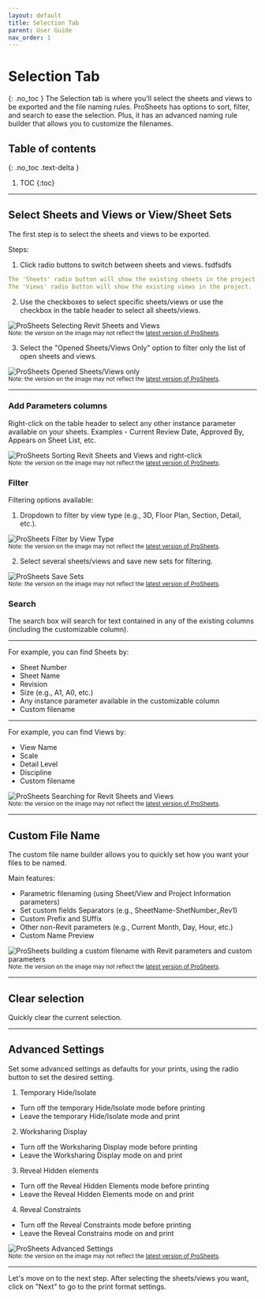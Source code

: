 ```yaml
---
layout: default
title: Selection Tab
parent: User Guide
nav_order: 1
---
```


# Selection Tab
{: .no_toc }
The Selection tab is where you'll select the sheets and views to be exported and the file naming rules. ProSheets has options to sort, filter, and search to ease the selection. Plus, it has an advanced naming rule builder that allows you to customize the filenames.
## Table of contents
{: .no_toc .text-delta }

1. TOC
{:toc}

---

## Select Sheets and Views or View/Sheet Sets

The first step is to select the sheets and views to be exported.  

Steps:

1. Click radio buttons to switch between sheets and views. fsdfsdfs

```yaml
The 'Sheets' radio button will show the existing sheets in the project.  
The 'Views' radio button will show the existing views in the project.  
```

2. Use the checkboxes to select specific sheets/views or use the checkbox in the table header to select all sheets/views.

![ProSheets Selecting Revit Sheets and Views](../../assets\images\GIFs\Selection\PS-RadioButton.gif)  
<sub>Note: the version on the image may not reflect the [latest version of ProSheets](https://diroots.com/revit-plugins/revit-to-pdf-dwg-dgn-dwf-nwc-ifc-and-images-with-prosheets/).</sub>

3. Select the "Opened Sheets/Views Only" option to filter only the list of open sheets and views.

![ProSheets Opened Sheets/Views only](../../assets\images\GIFs\Selection\PS-OpenedSheets.gif)  
<sub>Note: the version on the image may not reflect the [latest version of ProSheets](https://diroots.com/revit-plugins/revit-to-pdf-dwg-dgn-dwf-nwc-ifc-and-images-with-prosheets/).</sub>

---

### Add Parameters columns

Right-click on the table header to select any other instance parameter available on your sheets. Examples - Current Review Date, Approved By, Appears on Sheet List, etc. 

![ProSheets Sorting Revit Sheets and Views and right-click](../../assets\images\GIFs\Selection\PS-RightClick.gif)  
<sub>Note: the version on the image may not reflect the [latest version of ProSheets](https://diroots.com/revit-plugins/revit-to-pdf-dwg-dgn-dwf-nwc-ifc-and-images-with-prosheets/).</sub>


### Filter

Filtering options available:

1. Dropdown to filter by view type (e.g., 3D, Floor Plan, Section, Detail, etc.).

![ProSheets Filter by View Type](../../assets\images\GIFs\Selection\PS-FilterViewTypes.gif)  
<sub>Note: the version on the image may not reflect the [latest version of ProSheets](https://diroots.com/revit-plugins/revit-to-pdf-dwg-dgn-dwf-nwc-ifc-and-images-with-prosheets/).</sub>

2.  Select several sheets/views and save new sets for filtering.

![ProSheets Save Sets](../../assets\images\GIFs\Selection\PS-Sets.gif)  
<sub>Note: the version on the image may not reflect the [latest version of ProSheets](https://diroots.com/revit-plugins/revit-to-pdf-dwg-dgn-dwf-nwc-ifc-and-images-with-prosheets/).</sub>

### Search

The search box will search for text contained in any of the existing columns (including the customizable column).  
  
---

For example, you can find Sheets by:
- Sheet Number
- Sheet Name
- Revision
- Size (e.g., A1, A0, etc.)
- Any instance parameter available in the customizable column
- Custom filename

---

For example, you can find Views by:
- View Name
- Scale
- Detail Level
- Discipline
- Custom filename

![ProSheets Searching for Revit Sheets and Views](../../assets\images\GIFs\Selection\PS-Search.gif)  
<sub>Note: the version on the image may not reflect the [latest version of ProSheets](https://diroots.com/revit-plugins/revit-to-pdf-dwg-dgn-dwf-nwc-ifc-and-images-with-prosheets/).</sub>

---

## Custom File Name

The custom file name builder allows you to quickly set how you want your files to be named.

Main features:
- Parametric filenaming (using Sheet/View and Project Information parameters)
- Set custom fields Separators (e.g., SheetName-ShetNumber_Rev1)
- Custom Prefix and SUffix
- Other non-Revit parameters (e.g., Current Month, Day, Hour, etc.)
- Custom Name Preview

![ProSheets building a custom filename with Revit parameters and custom parameters](../../assets\images\PS-CustomFileNameSelection.gif)  
<sub>Note: the version on the image may not reflect the [latest version of ProSheets](https://diroots.com/revit-plugins/revit-to-pdf-dwg-dgn-dwf-nwc-ifc-and-images-with-prosheets/).</sub>

---

## Clear selection

Quickly clear the current selection.

---

## Advanced Settings

Set some advanced settings as defaults for your prints, using the radio button to set the desired setting.

1. Temporary Hide/Isolate

- Turn off the temporary Hide/Isolate mode before printing
- Leave the temporary Hide/Isolate mode and print

2. Worksharing Display

- Turn off the Worksharing Display mode before printing
- Leave the Worksharing Display mode on and print

3. Reveal Hidden elements

- Turn off the Reveal Hidden Elements mode before printing
- Leave the Reveal Hidden Elements mode on and print

4. Reveal Constraints

- Turn off the Reveal Constraints mode before printing
- Leave the Reveal Constrains mode on and print

![ProSheets Advanced Settings](../../assets\images\GIFs\Selection\PS-AdvancedSettings.gif)  
<sub>Note: the version on the image may not reflect the [latest version of ProSheets](https://diroots.com/revit-plugins/revit-to-pdf-dwg-dgn-dwf-nwc-ifc-and-images-with-prosheets/).</sub>

---

Let's move on to the next step. After selecting the sheets/views you want, click on "Next" to go to the print format settings.